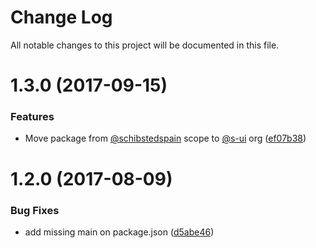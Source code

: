 # Change Log

All notable changes to this project will be documented in this file.

<a name="1.3.0"></a>
# 1.3.0 (2017-09-15)


### Features

* Move package from [@schibstedspain](https://github.com/schibstedspain) scope to [@s-ui](https://github.com/s-ui) org ([ef07b38](https://github.com/SUI-Components/sui/commit/ef07b38))



<a name="1.2.0"></a>
# 1.2.0 (2017-08-09)


### Bug Fixes

* add missing main on package.json ([d5abe46](https://github.com/SUI-Components/sui/commit/d5abe46))



